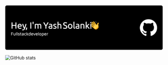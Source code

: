 ![Header](./github-header-image.png)

![GitHub stats](https://github-readme-stats.vercel.app/api?username=yksolanki9&count_private=true&show_icons=true&theme=tokyonight)

<!--
**yksolanki9/yksolanki9** is a ✨ _special_ ✨ repository because its `README.md` (this file) appears on your GitHub profile.

Here are some ideas to get you started:

- 🔭 I’m currently working on ...
- 🌱 I’m currently learning ...
- 👯 I’m looking to collaborate on ...
- 🤔 I’m looking for help with ...
- 💬 Ask me about ...
- 📫 How to reach me: ...
- 😄 Pronouns: ...
- ⚡ Fun fact: ...
-->
